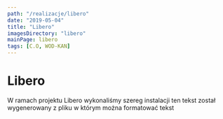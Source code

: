 ```yaml
---
path: "/realizacje/libero"
date: "2019-05-04"
title: "Libero"
imagesDirectory: "libero"
mainPage: libero
tags: [C.O, WOD-KAN]
---
```


# Libero

W ramach projektu Libero wykonaliśmy szereg instalacji 
ten tekst został wygenerowany z pliku w którym można formatować tekst
